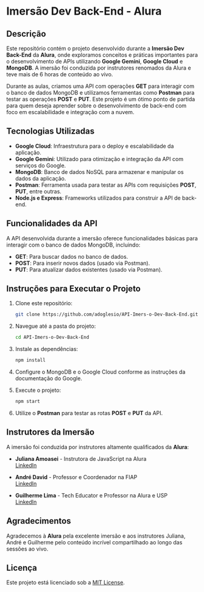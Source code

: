 # Imersão Dev Back-End - Alura

## Descrição

Este repositório contém o projeto desenvolvido durante a **Imersão Dev Back-End** da **Alura**, onde exploramos conceitos e práticas importantes para o desenvolvimento de APIs utilizando **Google Gemini**, **Google Cloud** e **MongoDB**. A imersão foi conduzida por instrutores renomados da Alura e teve mais de 6 horas de conteúdo ao vivo.

Durante as aulas, criamos uma API com operações **GET** para interagir com o banco de dados MongoDB e utilizamos ferramentas como **Postman** para testar as operações **POST** e **PUT**. Este projeto é um ótimo ponto de partida para quem deseja aprender sobre o desenvolvimento de back-end com foco em escalabilidade e integração com a nuvem.

## Tecnologias Utilizadas

- **Google Cloud**: Infraestrutura para o deploy e escalabilidade da aplicação.
- **Google Gemini**: Utilizado para otimização e integração da API com serviços do Google.
- **MongoDB**: Banco de dados NoSQL para armazenar e manipular os dados da aplicação.
- **Postman**: Ferramenta usada para testar as APIs com requisições **POST**, **PUT**, entre outras.
- **Node.js e Express**: Frameworks utilizados para construir a API de back-end.

## Funcionalidades da API

A API desenvolvida durante a imersão oferece funcionalidades básicas para interagir com o banco de dados MongoDB, incluindo:

- **GET**: Para buscar dados no banco de dados.
- **POST**: Para inserir novos dados (usado via Postman).
- **PUT**: Para atualizar dados existentes (usado via Postman).

## Instruções para Executar o Projeto

1. Clone este repositório:
    ```bash
    git clone https://github.com/adoglesio/API-Imers-o-Dev-Back-End.git
    ```

2. Navegue até a pasta do projeto:
    ```bash
    cd API-Imers-o-Dev-Back-End
    ```

3. Instale as dependências:
    ```bash
    npm install
    ```

4. Configure o MongoDB e o Google Cloud conforme as instruções da documentação do Google.

5. Execute o projeto:
    ```bash
    npm start
    ```

6. Utilize o **Postman** para testar as rotas **POST** e **PUT** da API.

## Instrutores da Imersão

A imersão foi conduzida por instrutores altamente qualificados da **Alura**:

- **Juliana Amoasei** - Instrutora de JavaScript na Alura  
  [LinkedIn](https://www.linkedin.com/in/juliana-amoasei/)
  
- **André David** - Professor e Coordenador na FIAP  
  [LinkedIn](https://www.linkedin.com/in/andrefdavid/)

- **Guilherme Lima** - Tech Educator e Professor na Alura e USP  
  [LinkedIn](https://www.linkedin.com/in/guilherme-lima-developer/)

## Agradecimentos

Agradecemos à **Alura** pela excelente imersão e aos instrutores Juliana, André e Guilherme pelo conteúdo incrível compartilhado ao longo das sessões ao vivo.

## Licença

Este projeto está licenciado sob a [MIT License](LICENSE).
